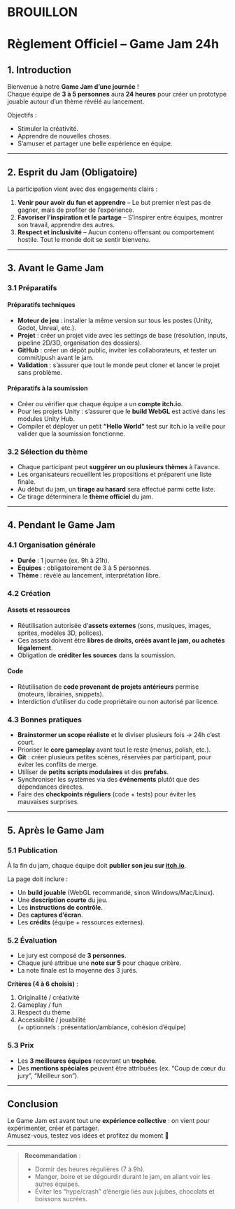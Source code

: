 # BROUILLON

# Règlement Officiel – Game Jam 24h

## 1. Introduction
Bienvenue à notre **Game Jam d’une journée** !  
Chaque équipe de **3 à 5 personnes** aura **24 heures** pour créer un prototype jouable autour d’un thème révélé au lancement.  

Objectifs :  
- Stimuler la créativité.  
- Apprendre de nouvelles choses.  
- S’amuser et partager une belle expérience en équipe.  

---

## 2. Esprit du Jam (Obligatoire)
La participation vient avec des engagements clairs :  

1. **Venir pour avoir du fun et apprendre** – Le but premier n’est pas de gagner, mais de profiter de l’expérience.  
2. **Favoriser l’inspiration et le partage** – S’inspirer entre équipes, montrer son travail, apprendre des autres.  
3. **Respect et inclusivité** – Aucun contenu offensant ou comportement hostile. Tout le monde doit se sentir bienvenu.  

---

## 3. Avant le Game Jam

### 3.1 Préparatifs
#### Préparatifs techniques
- **Moteur de jeu** : installer la même version sur tous les postes (Unity, Godot, Unreal, etc.).  
- **Projet** : créer un projet vide avec les settings de base (résolution, inputs, pipeline 2D/3D, organisation des dossiers).  
- **GitHub** : créer un dépôt public, inviter les collaborateurs, et tester un commit/push avant le jam.  
- **Validation** : s’assurer que tout le monde peut cloner et lancer le projet sans problème.  

#### Préparatifs à la soumission
- Créer ou vérifier que chaque équipe a un **compte itch.io**.  
- Pour les projets Unity : s’assurer que le **build WebGL** est activé dans les modules Unity Hub.  
- Compiler et déployer un petit **“Hello World”** test sur itch.io la veille pour valider que la soumission fonctionne.  

### 3.2 Sélection du thème
- Chaque participant peut **suggérer un ou plusieurs thèmes** à l’avance.  
- Les organisateurs recueillent les propositions et préparent une liste finale.  
- Au début du jam, un **tirage au hasard** sera effectué parmi cette liste.  
- Ce tirage déterminera le **thème officiel** du jam.  

---

## 4. Pendant le Game Jam

### 4.1 Organisation générale
- **Durée** : 1 journée (ex. 9h à 21h).  
- **Équipes** : obligatoirement de 3 à 5 personnes.  
- **Thème** : révélé au lancement, interprétation libre.  

### 4.2 Création

#### Assets et ressources
- Réutilisation autorisée d’**assets externes** (sons, musiques, images, sprites, modèles 3D, polices).  
- Ces assets doivent être **libres de droits, créés avant le jam, ou achetés légalement**.  
- Obligation de **créditer les sources** dans la soumission.  

#### Code
- Réutilisation de **code provenant de projets antérieurs** permise (moteurs, librairies, snippets).  
- Interdiction d’utiliser du code propriétaire ou non autorisé par licence.  

### 4.3 Bonnes pratiques
- **Brainstormer un scope réaliste** et le diviser plusieurs fois → 24h c’est court.  
- Prioriser le **core gameplay** avant tout le reste (menus, polish, etc.).  
- **Git** : créer plusieurs petites scènes, réservées par participant, pour éviter les conflits de merge.  
- Utiliser de **petits scripts modulaires** et des **prefabs**.  
- Synchroniser les systèmes via des **événements** plutôt que des dépendances directes.  
- Faire des **checkpoints réguliers** (code + tests) pour éviter les mauvaises surprises.  

---

## 5. Après le Game Jam

### 5.1 Publication
À la fin du jam, chaque équipe doit **publier son jeu sur [itch.io](https://itch.io)**.  

La page doit inclure :  
- Un **build jouable** (WebGL recommandé, sinon Windows/Mac/Linux).  
- Une **description courte** du jeu.  
- Les **instructions de contrôle**.  
- Des **captures d’écran**.  
- Les **crédits** (équipe + ressources externes).  

### 5.2 Évaluation
- Le jury est composé de **3 personnes**.  
- Chaque juré attribue une **note sur 5** pour chaque critère.  
- La note finale est la moyenne des 3 jurés.  

**Critères (4 à 6 choisis)** :  
1. Originalité / créativité  
2. Gameplay / fun  
3. Respect du thème  
4. Accessibilité / jouabilité  
(+ optionnels : présentation/ambiance, cohésion d’équipe)  

### 5.3 Prix
- Les **3 meilleures équipes** recevront un **trophée**.  
- Des **mentions spéciales** peuvent être attribuées (ex. “Coup de cœur du jury”, “Meilleur son”).  

---

## Conclusion
Le Game Jam est avant tout une **expérience collective** : on vient pour expérimenter, créer et partager.  
Amusez-vous, testez vos idées et profitez du moment 🚀  

---

> **Recommandation** :  
> - Dormir des heures régulières (7 à 9h).  
> - Manger, boire et se dégourdir durant le jam, en allant voir les autres équipes.  
> - Éviter les “hype/crash” d’énergie liés aux jujubes, chocolats et boissons sucrées.  
